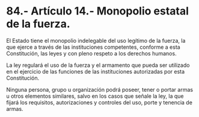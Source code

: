 # 84.- Artículo 14.- Monopolio estatal de la fuerza.

El Estado tiene el monopolio indelegable del uso legítimo de la fuerza, la que ejerce a través de las instituciones competentes, conforme a esta Constitución, las leyes y con pleno respeto a los derechos humanos.&#x20;

La ley regulará el uso de la fuerza y el armamento que pueda ser utilizado en el ejercicio de las funciones de las instituciones autorizadas por esta Constitución.&#x20;

Ninguna persona, grupo u organización podrá poseer, tener o portar armas u otros elementos similares, salvo en los casos que señale la ley, la que fijará los requisitos, autorizaciones y controles del uso, porte y tenencia de armas.
